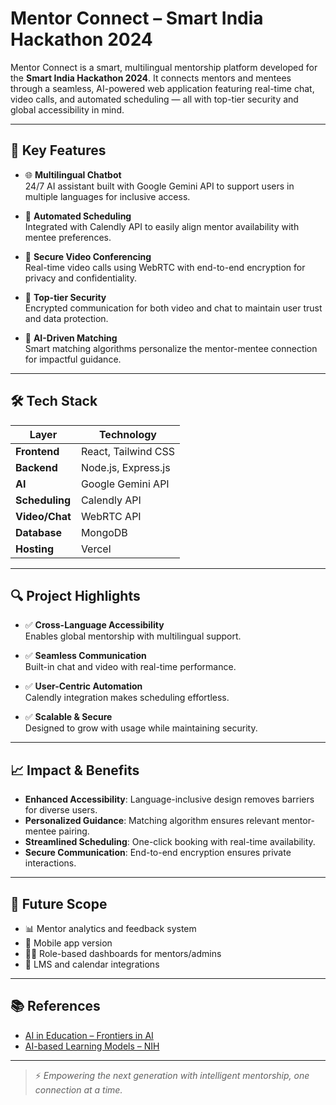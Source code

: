 # Mentor Connect – Smart India Hackathon 2024



Mentor Connect is a smart, multilingual mentorship platform developed for the **Smart India Hackathon 2024**. It connects mentors and mentees through a seamless, AI-powered web application featuring real-time chat, video calls, and automated scheduling — all with top-tier security and global accessibility in mind.

---

## 🌟 Key Features

- 🌐 **Multilingual Chatbot**  
  24/7 AI assistant built with Google Gemini API to support users in multiple languages for inclusive access.

- 📅 **Automated Scheduling**  
  Integrated with Calendly API to easily align mentor availability with mentee preferences.

- 🎥 **Secure Video Conferencing**  
  Real-time video calls using WebRTC with end-to-end encryption for privacy and confidentiality.

- 🔐 **Top-tier Security**  
  Encrypted communication for both video and chat to maintain user trust and data protection.

- 🧠 **AI-Driven Matching**  
  Smart matching algorithms personalize the mentor-mentee connection for impactful guidance.

---

## 🛠️ Tech Stack

| Layer | Technology |
|-------|------------|
| **Frontend** | React, Tailwind CSS |
| **Backend** | Node.js, Express.js |
| **AI** | Google Gemini API |
| **Scheduling** | Calendly API |
| **Video/Chat** | WebRTC API |
| **Database** | MongoDB |
| **Hosting** | Vercel |

---

## 🔍 Project Highlights

- ✅ **Cross-Language Accessibility**  
  Enables global mentorship with multilingual support.

- ✅ **Seamless Communication**  
  Built-in chat and video with real-time performance.

- ✅ **User-Centric Automation**  
  Calendly integration makes scheduling effortless.

- ✅ **Scalable & Secure**  
  Designed to grow with usage while maintaining security.

---

## 📈 Impact & Benefits

- **Enhanced Accessibility**: Language-inclusive design removes barriers for diverse users.  
- **Personalized Guidance**: Matching algorithm ensures relevant mentor-mentee pairing.  
- **Streamlined Scheduling**: One-click booking with real-time availability.  
- **Secure Communication**: End-to-end encryption ensures private interactions.

---

## 🔮 Future Scope

- 📊 Mentor analytics and feedback system  
- 📱 Mobile app version  
- 🧑‍🏫 Role-based dashboards for mentors/admins  
- 🧩 LMS and calendar integrations  

---

## 📚 References

- [AI in Education – Frontiers in AI](https://www.frontiersin.org/journals/artificial-intelligence/articles/10.3389/frai.2021.668220/full)  
- [AI-based Learning Models – NIH](https://www.ncbi.nlm.nih.gov/pmc/articles/PMC8320742/)

---



> ⚡ *Empowering the next generation with intelligent mentorship, one connection at a time.*
